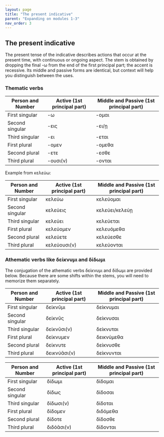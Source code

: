 ```yaml
---
layout: page
title: "The present indicative"
parent: "Expanding on modules 1-3"
nav_order: 3
---
```


## The present indicative

The present tense of the indicative describes actions that occur at the present time, with continuous or ongoing aspect. The stem is obtained by dropping the final -ω from the end of the first principal part; the accent is recessive. Its middle and passive forms are identical, but context will help you distinguish between the uses. 

### Thematic verbs

|  Person and Number | Active (1st principal part) | Middle and Passive (1st principal part) | 
| --- | --- | --- |
| First singular | -ω | -ομαι |
| Second singular | -εις | -ει/ῃ | 
| Third singular | -ει | -εται |
| First plural | -ομεν | -ομεθα |
| Second plural | -ετε | -εσθε |
| Third plural | -ουσι(ν) | -ονται |

Example from κελεύω:

|  Person and Number | Active (1st principal part) | Middle and Passive (1st principal part) | 
| --- | --- | --- |
| First singular | κελεύω | κελεύομαι |
| Second singular | κελεύεις | κελεύει/κελεύῃ | 
| Third singular | κελεύει | κελεύεται |
| First plural | κελεύομεν | κελευόμεθα |
| Second plural | κελεύετε | κελεύεσθε |
| Third plural | κελεύουσι(ν) | κελεύονται |

### Athematic verbs like δείκνυμι and δίδωμι

The conjugation of the athematic verbs δείκνυμι and δίδωμι are provided below. Because there are some shifts within the stems, you will need to memorize them separately.

|  Person and Number | Active (1st principal part) | Middle and Passive (1st principal part) | 
| --- | --- | --- |
| First singular | δείκνῡμι | δείκνυμαι |
| Second singular | δείκνῡς | δείκνυσαι | 
| Third singular | δείκνῡσι(ν) | δείκνυται |
| First plural | δείκνυμεν | δεικνύμεθα |
| Second plural | δείκνυτε | δείκνυσθε |
| Third plural | δεικνύᾱσι(ν) | δείκνυνται |

|  Person and Number | Active (1st principal part) | Middle and Passive (1st principal part) | 
| --- | --- | --- |
| First singular | δίδωμι | δίδομαι |
| Second singular | δίδως | δίδοσαι | 
| Third singular | δίδωσι(ν) | δίδοται |
| First plural | δίδομεν | διδόμεθα |
| Second plural | δίδοτε | δίδοσθε |
| Third plural | διδόᾱσι(ν) | δίδονται |

